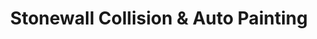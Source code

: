 ---
title: "Stonewall Collision & Auto Painting"
url: /allentown/stonewall-collision-and-auto-painting/
shop: car repair
---